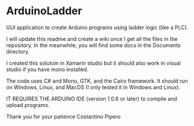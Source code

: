 ArduinoLadder
=============

GUI application to create Arduino programs using ladder logic (like a PLC).

I will update this readme and create a wiki once I get all the files in the repository.
In the meanwhile, you will find some docs in the Documents directory.

I created this solutoin in Xamarin studio but it should also work in visual studio if you have mono installed.

The code uses C# and Mono, GTK, and the Cairo framework. It should run on Windows, Linux, and MacOS (I only tested it in Windows and Linux).

IT REQUIRES THE ARDUINO IDE (version 1.0.6 or later) to compile and upload programs.

Thank you for your patience
Costantino Pipero
